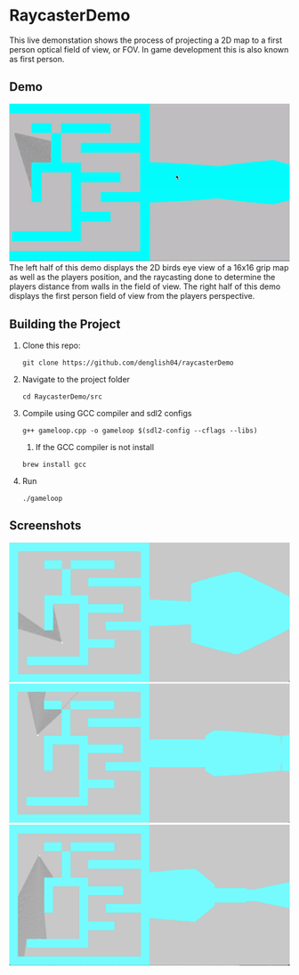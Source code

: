 # RaycasterDemo
This live demonstation shows the process of projecting a 2D map to a first person optical field of view, or FOV. In game development this is also known as first person. 

## Demo
![](images/screenrecording.gif)
The left half of this demo displays the 2D birds eye view of a 16x16 grip map as well as the players position, and the raycasting done to determine the players distance from walls in the field of view. The right half of this demo displays the first person field of view from the players perspective. 



## Building the Project 
1. Clone this repo:
    ```
    git clone https://github.com/denglish04/raycasterDemo
    ```

2. Navigate to the project folder
    ```
    cd RaycasterDemo/src
    ```

3. Compile using GCC compiler and sdl2 configs 
    ```
    g++ gameloop.cpp -o gameloop $(sdl2-config --cflags --libs)
    ```

    1. If the GCC compiler is not install 
    ```
    brew install gcc
    ```

4. Run 
    ```
    ./gameloop
    ```


## Screenshots
![](images/screenshot1.png)    
![](images/screenshot2.png)    
![](images/screenshot3.png)    




